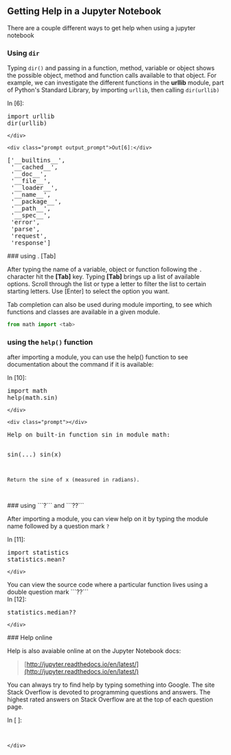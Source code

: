 
## Getting Help in a Jupyter Notebook
There are a couple different ways to get help when using a jupyter notebook
### Using ```dir```
Typing ```dir()``` and passing in a function, method, variable or object shows the possible object, method and function calls available to that object. For example, we can investigate the different functions in the **urllib** module, part of Python's Standard Library, by importing ```urllib```, then calling ```dir(urllib)```
<div class="cell border-box-sizing code_cell rendered">
<div class="input">
<div class="prompt input_prompt">In&nbsp;[6]:</div>
<div class="inner_cell">
    <div class="input_area">
<div class=" highlight hl-ipython3"><pre><span></span><span class="kn">import</span> <span class="nn">urllib</span>
<span class="nb">dir</span><span class="p">(</span><span class="n">urllib</span><span class="p">)</span>
</pre></div>

    </div>
</div>
</div>

<div class="output_wrapper">
<div class="output">


<div class="output_area">

    <div class="prompt output_prompt">Out[6]:</div>




<div class="output_text output_subarea output_execute_result">
<pre>[&#39;__builtins__&#39;,
 &#39;__cached__&#39;,
 &#39;__doc__&#39;,
 &#39;__file__&#39;,
 &#39;__loader__&#39;,
 &#39;__name__&#39;,
 &#39;__package__&#39;,
 &#39;__path__&#39;,
 &#39;__spec__&#39;,
 &#39;error&#39;,
 &#39;parse&#39;,
 &#39;request&#39;,
 &#39;response&#39;]</pre>
</div>

</div>

</div>
</div>

</div>
### using . [Tab]

After typing the name of a variable, object or function following the ```.``` character hit the **[Tab]** key. Typing **[Tab]** brings up a list of available options. Scroll through the list or type a letter to filter the list to certain starting letters. Use [Enter] to select the option you want.

Tab completion can also be used during module importing, to see which functions and classes are available in a given module.
```python
from math import <tab>
```
### using the ```help()``` function

after importing a module, you can use the help() function to see documentation about the command if it is available:
<div class="cell border-box-sizing code_cell rendered">
<div class="input">
<div class="prompt input_prompt">In&nbsp;[10]:</div>
<div class="inner_cell">
    <div class="input_area">
<div class=" highlight hl-ipython3"><pre><span></span><span class="kn">import</span> <span class="nn">math</span>
<span class="n">help</span><span class="p">(</span><span class="n">math</span><span class="o">.</span><span class="n">sin</span><span class="p">)</span>
</pre></div>

    </div>
</div>
</div>

<div class="output_wrapper">
<div class="output">


<div class="output_area">

    <div class="prompt"></div>


<div class="output_subarea output_stream output_stdout output_text">
<pre>Help on built-in function sin in module math:

sin(...)
    sin(x)
    
    Return the sine of x (measured in radians).

</pre>
</div>
</div>

</div>
</div>

</div>
### using ```?``` and ```??```

After importing a module, you can view help on it by typing the module name followed by a question mark ```?```
<div class="cell border-box-sizing code_cell rendered">
<div class="input">
<div class="prompt input_prompt">In&nbsp;[11]:</div>
<div class="inner_cell">
    <div class="input_area">
<div class=" highlight hl-ipython3"><pre><span></span><span class="kn">import</span> <span class="nn">statistics</span>
statistics.mean<span class="o">?</span>
</pre></div>

    </div>
</div>
</div>

</div>
You can view the source code where a particular function lives using a double question mark ```??```
<div class="cell border-box-sizing code_cell rendered">
<div class="input">
<div class="prompt input_prompt">In&nbsp;[12]:</div>
<div class="inner_cell">
    <div class="input_area">
<div class=" highlight hl-ipython3"><pre><span></span>statistics.median<span class="o">??</span>
</pre></div>

    </div>
</div>
</div>

</div>
### Help online

Help is also avaiable online at on the Jupyter Notebook docs:

 > [http://jupyter.readthedocs.io/en/latest/](http://jupyter.readthedocs.io/en/latest/)

You can always try to find help by typing something into Google. The site Stack Overflow is devoted to programming questions and answers. The highest rated answers on Stack Overflow are at the top of each question page.
<div class="cell border-box-sizing code_cell rendered">
<div class="input">
<div class="prompt input_prompt">In&nbsp;[&nbsp;]:</div>
<div class="inner_cell">
    <div class="input_area">
<div class=" highlight hl-ipython3"><pre><span></span> 
</pre></div>

    </div>
</div>
</div>

</div>
 

